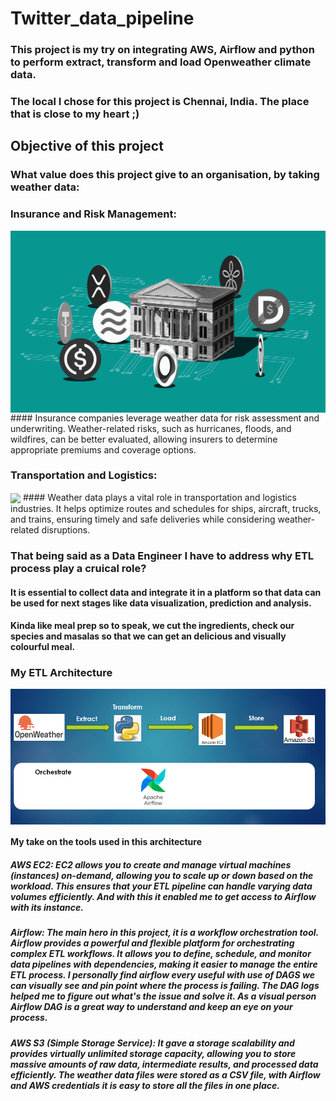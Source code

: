 # Twitter_data_pipeline

### This project is my try on integrating AWS, Airflow and python to perform extract, transform and load Openweather climate data.
### The local I chose for this project is Chennai, India. The place that is close to my heart ;)

## Objective of this project

### What value does this project give to an organisation, by taking weather data:
### Insurance and Risk Management:
  <img align="center" src="https://github.com/jayavarshini6/OpenWeather_data_pipeline/blob/master/header.gif">
#### Insurance companies leverage weather data for risk assessment and underwriting. Weather-related risks, such as hurricanes, floods, and wildfires, can be better evaluated, allowing insurers to determine appropriate premiums and coverage options.

### Transportation and Logistics:
  <img align="center" src="https://github.com/jayavarshini6/OpenWeather_data_pipeline/blob/master/Transportation-hero2.gif">
#### Weather data plays a vital role in transportation and logistics industries. It helps optimize routes and schedules for ships, aircraft, trucks, and trains, ensuring timely and safe deliveries while considering weather-related disruptions.

### That being said as a Data Engineer I have to address why ETL process play a cruical role?

#### It is essential to collect data and integrate it in a platform so that data can be used for next stages like data visualization, prediction and analysis.
#### Kinda like meal prep so to speak, we cut the ingredients, check our species and masalas so that we can get an delicious and visually colourful meal.

### My ETL Architecture

<img align="center" src="https://github.com/jayavarshini6/OpenWeather_data_pipeline/blob/master/Archi.png">


#### My take on the tools used in this architecture
##### AWS EC2: EC2 allows you to create and manage virtual machines (instances) on-demand, allowing you to scale up or down based on the workload. This ensures that your ETL pipeline can handle varying data volumes efficiently. And with this it enabled me to get access to Airflow with its instance.

##### Airflow: The main hero in this project, it is a workflow orchestration tool. Airflow provides a powerful and flexible platform for orchestrating complex ETL workflows. It allows you to define, schedule, and monitor data pipelines with dependencies, making it easier to manage the entire ETL process. I personally find airflow every useful with use of DAGS we can visually see and pin point where the process is failing. The DAG logs helped me to figure out what's the issue and solve it. As a visual person Airflow DAG is a great way to understand and keep an eye on your process.

##### AWS S3 (Simple Storage Service): It gave a storage scalability and provides virtually unlimited storage capacity, allowing you to store massive amounts of raw data, intermediate results, and processed data efficiently. The weather data files were stored as a CSV file, with Airflow and AWS credentials it is easy to store all the files in one place.
